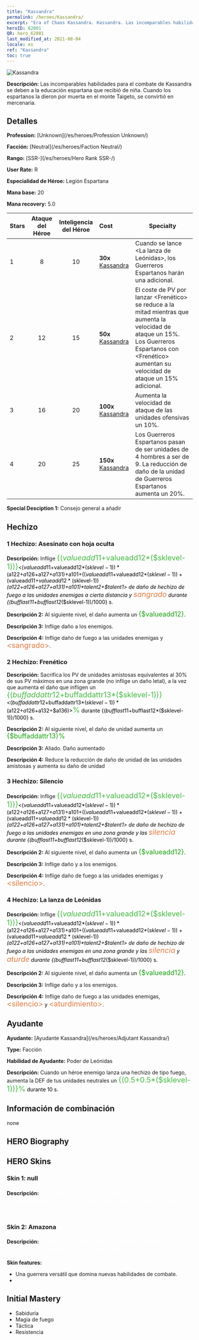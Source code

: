 ```yaml
---
title: "Kassandra"
permalink: /heroes/Kassandra/
excerpt: "Era of Chaos Kassandra. Kassandra. Las incomparables habilidades para el combate de Kassandra se deben a la educación espartana que recibió de niña. Cuando los espartanos la dieron por muerta en el monte Taigeto, se convirtió en mercenaria."
heroID: 62001
QR: hero_62001
last_modified_at: 2021-08-04
locale: es
ref: "Kassandra"
toc: true
---
```

  ![Kassandra](/images/h/h_kashandela.jpg)

 **Descripción:** Las incomparables habilidades para el combate de Kassandra se deben a la educación espartana que recibió de niña. Cuando los espartanos la dieron por muerta en el monte Taigeto, se convirtió en mercenaria.
## Detalles
 **Profession:**  [Unknown](/es/heroes/Profession Unknown/)

 **Facción:** [Neutral](/es/heroes/Faction Neutral/)

 **Rango:** [SSR-](/es/heroes/Hero Rank SSR-/)

 **User Rate:** R

 **Especialidad de Héroe:** Legión Espartana

 **Mana base:** 20

 **Mana recovery:** 5.0


  | Stars | Ataque del Héroe | Inteligencia del Héroe | Cost |     Specialty     |
  |---------|:---------------:|:---------------:|:--|--------------------|
  |    1    | 8 | 10 | **30x** [Kassandra](/ItemsES/her_399/) | Cuando se lance <La lanza de Leónidas>, los Guerreros Espartanos harán una <Lanzada> adicional. |
  |    2    | 12 | 15 | **50x** [Kassandra](/ItemsES/her_399/) | El coste de PV por lanzar <Frenético> se reduce a la mitad mientras que aumenta la velocidad de ataque un 15%. Los Guerreros Espartanos con <Frenético> aumentan su velocidad de ataque un 15% adicional. |
  |    3    | 16 | 20 | **100x** [Kassandra](/ItemsES/her_399/) | Aumenta la velocidad de ataque de las unidades ofensivas un 10%. |
  |    4    | 20 | 25 | **150x** [Kassandra](/ItemsES/her_399/) | Los Guerreros Espartanos pasan de ser unidades de 4 hombres a ser de 9. La reducción de daño de la unidad de Guerreros Espartanos aumenta un 20%. |

 **Special Desciption 1:** Consejo general a añadir

## Hechizo
### 1 Hechizo: Asesinato con hoja oculta
 **Descripción:** Inflige <span style="color: #48b946;font-size:20px">{($valueadd11+$valueadd12*($sklevel-1))}</span><span style="color: black"><($valueadd11+$valueadd12*($sklevel-1))*($a122+$a126+$a127+$a131)+$a101+(($valueadd11+$valueadd12*($sklevel-1))+($valueadd11+$valueadd12*($sklevel-1))*($a122+$a126+$a127+$a131)+$a101)*$talent2+$talent1> de daño de hechizo de fuego a las unidades enemigas a cierta distancia y <span style="color: #e07c44;font-size:20px">sangrado</span><span style="color: black"> durante {($bufflast11+$bufflast12*($sklevel-1))/1000} s.

 **Descripción 2:** Al siguiente nivel, el daño aumenta un <span style="color: #1ca216;font-size:18px">{$valueadd12}</span><span style="color: black">.

 **Descripción 3:** Inflige daño a los enemigos.

 **Descripción 4:** Inflige daño de fuego a las unidades enemigas y <span style="color: #e07c44;font-size:20px">&lt;sangrado&gt;</span><span style="color: black">.

### 2 Hechizo: Frenético
 **Descripción:** Sacrifica los PV de unidades amistosas equivalentes al 30% de sus PV máximos en una zona grande (no inflige un daño letal), a la vez que aumenta el daño que infligen un <span style="color: #48b946;font-size:20px">{($buffaddattr12+$buffaddattr13*($sklevel-1))}</span><span style="color: black"><($buffaddattr12+$buffaddattr13*($sklevel-1))*($a122+$a126+$a132+$a136)><span style="color: #48b946;font-size:20px">%</span><span style="color: black"> durante {($bufflast11+$bufflast12*($sklevel-1))/1000} s.

 **Descripción 2:** Al siguiente nivel, el daño de unidad aumenta un <span style="color: #1ca216;font-size:18px">{$buffaddattr13}%</span><span style="color: black">

 **Descripción 3:** Aliado. Daño aumentado

 **Descripción 4:** Reduce la reducción de daño de unidad de las unidades amistosas y aumenta su daño de unidad

### 3 Hechizo: Silencio
 **Descripción:** Inflige <span style="color: #48b946;font-size:20px">{($valueadd11+$valueadd12*($sklevel-1))}</span><span style="color: black"><($valueadd11+$valueadd12*($sklevel-1))*($a122+$a126+$a127+$a131)+$a101+(($valueadd11+$valueadd12*($sklevel-1))+($valueadd11+$valueadd12*($sklevel-1))*($a122+$a126+$a127+$a131)+$a101)*$talent2+$talent1> de daño de hechizo de fuego a las unidades enemigas en una zona grande y las <span style="color: #e07c44;font-size:20px">silencia</span><span style="color: black"> durante {($bufflast11+$bufflast12*($sklevel-1))/1000} s.

 **Descripción 2:** Al siguiente nivel, el daño aumenta un <span style="color: #1ca216;font-size:18px">{$valueadd12}</span><span style="color: black">.

 **Descripción 3:** Inflige daño y <silencio> a los enemigos.

 **Descripción 4:** Inflige daño de fuego a las unidades enemigas y <span style="color: #e07c44;font-size:20px">&lt;silencio&gt;</span><span style="color: black">.

### 4 Hechizo: La lanza de Leónidas
 **Descripción:** Inflige <span style="color: #48b946;font-size:20px">{($valueadd11+$valueadd12*($sklevel-1))}</span><span style="color: black"><($valueadd11+$valueadd12*($sklevel-1))*($a122+$a126+$a127+$a131)+$a101+(($valueadd11+$valueadd12*($sklevel-1))+($valueadd11+$valueadd12*($sklevel-1))*($a122+$a126+$a127+$a131)+$a101)*$talent2+$talent1> de daño de hechizo de fuego a las unidades enemigas en una zona grande y las <span style="color: #e07c44;font-size:20px">silencia</span><span style="color: black"> y <span style="color: #e07c44;font-size:20px">aturde</span><span style="color: black"> durante {($bufflast11+$bufflast12*($sklevel-1))/1000} s.

 **Descripción 2:** Al siguiente nivel, el daño aumenta un <span style="color: #1ca216;font-size:18px">{$valueadd12}</span><span style="color: black">.

 **Descripción 3:** Inflige daño y <aturdimiento> a los enemigos.

 **Descripción 4:** Inflige daño de fuego a las unidades enemigas, <span style="color: #e07c44;font-size:20px">&lt;silencio&gt;</span><span style="color: black"> y <span style="color: #e07c44;font-size:20px">&lt;aturdimiento&gt;</span><span style="color: black">.


## Ayudante

 **Ayudante:**  [Ayudante Kassandra](/es/heroes/Adjutant Kassandra/) 

 **Type:**  Facción 

 **Habilidad de Ayudante:**  Poder de Leónidas 

 **Descripción:** Cuando un héroe enemigo lanza una hechizo de tipo fuego, aumenta la DEF de tus unidades neutrales un <span style="color: #48b946;font-size:20px">{(0.5+0.5*($sklevel-1))}%</span><span style="color: black"> durante 10 s.

## Información de combinación

  none
## HERO Biography

## HERO Skins
### Skin 1: **null**

 **Descripción:** <span style="color: #ffffff;font-size:20px">Una persona misteriosa de un mundo diferente. Posee una habilidad extraordinaria para el combate.</span>


### Skin 2: **Amazona**

 **Descripción:** <span style="color: #ffffff;font-size:20px">Alterar tu estilo de combate de vez en cuando no parece una mala idea.</span>

 **Skin features:** 

   - Una guerrera versátil que domina nuevas habilidades de combate.
   - 


## Initial Mastery
   - Sabiduría
   - Magia de fuego
   - Táctica
   - Resistencia
